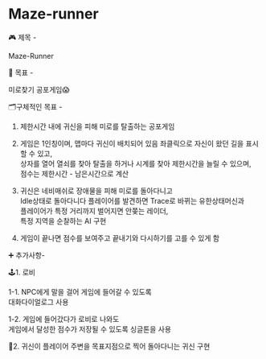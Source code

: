 # Maze-runner
🎮 제목 -  

Maze-Runner  

📁 목표 -   

미로찾기 공포게임😱  

🗂구체적인 목표 -   

1. 제한시간 내에 귀신을 피해 미로를 탈출하는 공포게임  

2. 게임은 1인칭이며, 맵마다 귀신이 배치되어 있음
   좌클릭으로 자신이 왔던 길을 표시할 수 있고,  
   상자를 열어 열쇠를 찾아 탈출을 하거나 시계를 찾아 제한시간을 늘릴 수 있으며,  
   점수는 제한시간 - 남은시간으로 계산  
   
3. 귀신은 네비매쉬로 장애물을 피해 미로를 돌아다니고  
   Idle상태로 돌아다니다 플레이어를 발견하면 Trace로 바뀌는 유한상태머신과  
   플레이어가 특정 거리까지 벌어지면 안쫒는 레이더,  
   특정 지역을 순찰하는 AI 구현  
   
4. 게임이 끝나면 점수를 보여주고 끝내기와 다시하기를 고를 수 있게 함  

➕ 추가사항-  

🕹1. 로비  

1-1. NPC에게 말을 걸어 게임에 들어갈 수 있도록  
     대화다이얼로그 사용  

1-2. 게임에 들어갔다가 로비로 나와도   
     게임에서 달성한 점수가 저장될 수 있도록 싱글톤을 사용  
     
👻2. 귀신이 플레이어 주변을 목표지점으로 찍어 돌아다니는 귀신 구현
